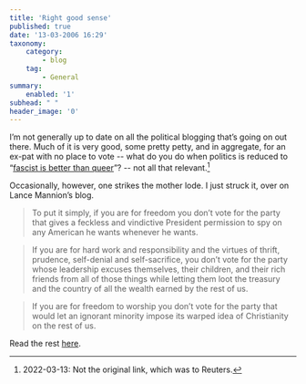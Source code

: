```yaml
---
title: 'Right good sense'
published: true
date: '13-03-2006 16:29'
taxonomy:
    category:
        - blog
    tag:
        - General
summary:
    enabled: '1'
subhead: " "
header_image: '0'
---
```


I’m not generally up to date on all the political blogging that’s going on out there. Much of it is very good, some pretty petty, and in aggregate, for an ex-pat with no place to vote -- what do you do when politics is reduced to “[fascist is better than queer](https://www.pinknews.co.uk/2006/03/10/mussolinis-grand-daughter-fascists-better-than-faggots/)”? -- not all that relevant.[^1]

[^1]: 2022-03-13: Not the original link, which was to Reuters.

Occasionally, however, one strikes the mother lode. I just struck it, over on Lance Mannion’s blog.

> To put it simply, if you are for freedom you don’t vote for the party that gives a feckless and vindictive President permission to spy on any American he wants whenever he wants.

> If you are for hard work and responsibility and the virtues of thrift, prudence, self-denial and self-sacrifice, you don’t vote for the party whose leadership excuses themselves, their children, and their rich friends from all of those things while letting them loot the treasury and the country of all the wealth earned by the rest of us.

> If you are for freedom to worship you don’t vote for the party that would let an ignorant minority impose its warped idea of Christianity on the rest of us.

Read the rest [here](https://lancemannion.typepad.com/lance_mannion/2006/03/living_large.html).
